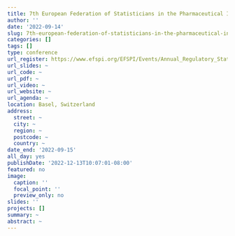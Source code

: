 ```yaml
---
title: 7th European Federation of Statisticians in the Pharmaceutical Industry (EFSPI) Workshop on Regulatory Statistics
author: ''
date: '2022-09-14'
slug: 7th-european-federation-of-statisticians-in-the-pharmaceutical-industry
categories: []
tags: []
type: conference
url_register: https://www.efspi.org/EFSPI/Events/Annual_Regulatory_Statistics_Workshops/Next_Meeting/EFSPI/Events/Regulatory_Meetings/7th_EFSPI_Workshop_on_Reglatory_Statistics.aspx?hkey=e3b3c3ef-dd54-4d4a-9115-58833d4cd1e2
url_slides: ~
url_code: ~
url_pdf: ~
url_video: ~
url_website: ~
url_agenda: ~
location: Basel, Switzerland
address:
  street: ~
  city: ~
  region: ~
  postcode: ~
  country: ~
date_end: '2022-09-15'
all_day: yes
publishDate: '2022-12-13T10:07:01-08:00'
featured: no
image:
  caption: ''
  focal_point: ''
  preview_only: no
slides: ''
projects: []
summary: ~
abstract: ~
---
```



<!--more-->
